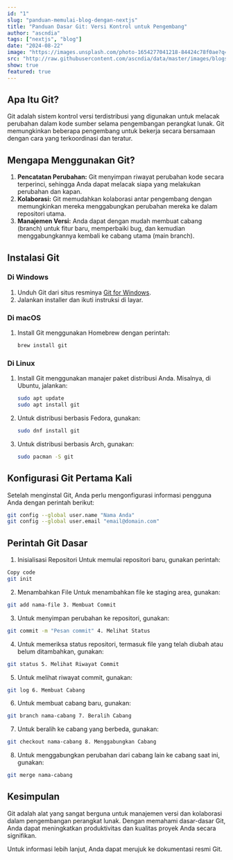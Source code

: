 ```yaml
---
id: "1"
slug: "panduan-memulai-blog-dengan-nextjs"
title: "Panduan Dasar Git: Versi Kontrol untuk Pengembang"
author: "ascndia"
tags: ["nextjs", "blog"]
date: "2024-08-22"
image: "https://images.unsplash.com/photo-1654277041218-84424c78f0ae?q=80&w=2062&auto=format&fit=crop&ixlib=rb-4.0.3&ixid=M3wxMjA3fDB8MHxwaG90by1wYWdlfHx8fGVufDB8fHx8fA%3D%3D"
src: "http://raw.githubusercontent.com/ascndia/data/master/images/blogs/panduan-memulai-blog-dengan-nextjs.md"
show: true
featured: true
---
```


## Apa Itu Git?

Git adalah sistem kontrol versi terdistribusi yang digunakan untuk melacak perubahan dalam kode sumber selama pengembangan perangkat lunak. Git memungkinkan beberapa pengembang untuk bekerja secara bersamaan dengan cara yang terkoordinasi dan teratur.

## Mengapa Menggunakan Git?

1. **Pencatatan Perubahan:** Git menyimpan riwayat perubahan kode secara terperinci, sehingga Anda dapat melacak siapa yang melakukan perubahan dan kapan.
2. **Kolaborasi:** Git memudahkan kolaborasi antar pengembang dengan memungkinkan mereka menggabungkan perubahan mereka ke dalam repositori utama.
3. **Manajemen Versi:** Anda dapat dengan mudah membuat cabang (branch) untuk fitur baru, memperbaiki bug, dan kemudian menggabungkannya kembali ke cabang utama (main branch).

## Instalasi Git

### Di Windows

1. Unduh Git dari situs resminya [Git for Windows](https://gitforwindows.org/).
2. Jalankan installer dan ikuti instruksi di layar.

### Di macOS

1. Install Git menggunakan Homebrew dengan perintah:
   ```bash
   brew install git
   ```

### Di Linux

1. Install Git menggunakan manajer paket distribusi Anda. Misalnya, di Ubuntu, jalankan:
   ```bash
   sudo apt update
   sudo apt install git
   ```
2. Untuk distribusi berbasis Fedora, gunakan:

   ```bash
   sudo dnf install git
   ```

3. Untuk distribusi berbasis Arch, gunakan:
   ```bash
   sudo pacman -S git
   ```

## Konfigurasi Git Pertama Kali

Setelah menginstal Git, Anda perlu mengonfigurasi informasi pengguna Anda dengan perintah berikut:

```bash
git config --global user.name "Nama Anda"
git config --global user.email "email@domain.com"
```

## Perintah Git Dasar

1. Inisialisasi Repositori
   Untuk memulai repositori baru, gunakan perintah:

```bash
Copy code
git init
```

2. Menambahkan File
   Untuk menambahkan file ke staging area, gunakan:

```bash
git add nama-file 3. Membuat Commit
```

3. Untuk menyimpan perubahan ke repositori, gunakan:

```bash
git commit -m "Pesan commit" 4. Melihat Status
```

4. Untuk memeriksa status repositori, termasuk file yang telah diubah atau belum ditambahkan, gunakan:

```bash
git status 5. Melihat Riwayat Commit
```

5. Untuk melihat riwayat commit, gunakan:

```bash
git log 6. Membuat Cabang
```

6. Untuk membuat cabang baru, gunakan:

```bash
git branch nama-cabang 7. Beralih Cabang
```

7. Untuk beralih ke cabang yang berbeda, gunakan:

```bash
git checkout nama-cabang 8. Menggabungkan Cabang
```

8. Untuk menggabungkan perubahan dari cabang lain ke cabang saat ini, gunakan:

```bash
git merge nama-cabang
```

## Kesimpulan

Git adalah alat yang sangat berguna untuk manajemen versi dan kolaborasi dalam pengembangan perangkat lunak. Dengan memahami dasar-dasar Git, Anda dapat meningkatkan produktivitas dan kualitas proyek Anda secara signifikan.

Untuk informasi lebih lanjut, Anda dapat merujuk ke dokumentasi resmi Git.
